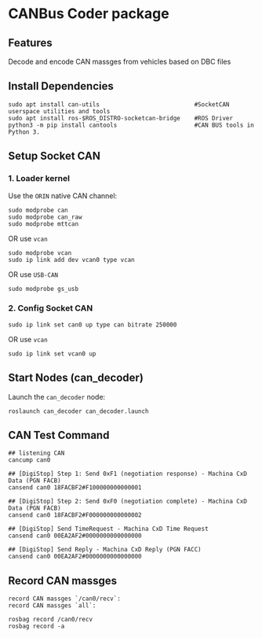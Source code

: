 
# CANBus Coder package
## Features
Decode and encode CAN massges from vehicles based on DBC files
## Install Dependencies
```
sudo apt install can-utils                           #SocketCAN userspace utilities and tools 
sudo apt install ros-$ROS_DISTRO-socketcan-bridge    #ROS Driver 
python3 -m pip install cantools                      #CAN BUS tools in Python 3.
``` 
## Setup Socket CAN
### 1.  **Loader kernel**
Use the `ORIN`  native CAN channel: 
```
sudo modprobe can
sudo modprobe can_raw
sudo modprobe mttcan
```
OR use `vcan`
```
sudo modprobe vcan
sudo ip link add dev vcan0 type vcan
```
OR use `USB-CAN`
```
sudo modprobe gs_usb
```
### 2.  **Config Socket CAN**
```
sudo ip link set can0 up type can bitrate 250000
```
OR use `vcan`
```
sudo ip link set vcan0 up
```
## Start Nodes (can_decoder)
Launch the `can_decoder`  node: 
```
roslaunch can_decoder can_decoder.launch
```

## CAN Test Command
```
## listening CAN
cancump can0

## [DigiStop] Step 1: Send 0xF1 (negotiation response) - Machina CxD Data (PGN FACB)
cansend can0 18FACBF2#F100000000000001

## [DigiStop] Step 2: Send 0xF0 (negotiation complete) - Machina CxD Data (PGN FACB)
cansend can0 18FACBF2#F000000000000002

## [DigiStop] Send TimeRequest - Machina CxD Time Request
cansend can0 00EA2AF2#0000000000000000

## [DigiStop] Send Reply - Machina CxD Reply (PGN FACC)
cansend can0 00EA2AF2#0000000000000000 
```
## Record CAN massges
```
record CAN massges `/can0/recv`: 
record CAN massges `all`: 
```
```
rosbag record /can0/recv
rosbag record -a
```
